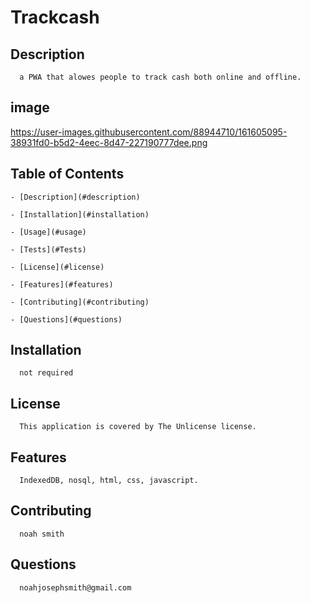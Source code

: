 # Trackcash
    
  ## Description 
      a PWA that alowes people to track cash both online and offline.
   ## image
   https://user-images.githubusercontent.com/88944710/161605095-38931fd0-b5d2-4eec-8d47-227190777dee.png

   ## Table of Contents

    - [Description](#description)

    - [Installation](#installation)

    - [Usage](#usage)

    - [Tests](#Tests)

    - [License](#license)

    - [Features](#features)

    - [Contributing](#contributing)

    - [Questions](#questions)

   ## Installation
      not required

   ## License
      This application is covered by The Unlicense license.
   ## Features
      IndexedDB, nosql, html, css, javascript.
   ## Contributing
      noah smith
   ## Questions
      noahjosephsmith@gmail.com
  
